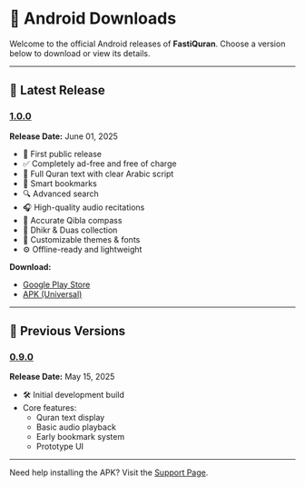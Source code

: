 # 📱 Android Downloads

Welcome to the official Android releases of **FastiQuran**. Choose a version below to download or view its details.

---

## 🚀 Latest Release

### [1.0.0](#1.0.0)

<a id="1.0.0"></a>
**Release Date:** June 01, 2025

- 🎉 First public release
- ✅ Completely ad-free and free of charge
- 📖 Full Quran text with clear Arabic script
- 🔖 Smart bookmarks
- 🔍 Advanced search
- 🎧 High-quality audio recitations
- 🧭 Accurate Qibla compass
- 📿 Dhikr & Duas collection
- 🎨 Customizable themes & fonts
- ⚙️ Offline-ready and lightweight

**Download:**

- [Google Play Store](https://play.google.com/store/apps/details?id=com.flagodna.fastiquran)
- [APK (Universal)](https://github.com/Flagodna-Developer/fastiquran/releases/download/v1.0.0/app-release.apk)

---

## 📜 Previous Versions

### [0.9.0](#0.9.0)

<a id="0.9.0"></a>
**Release Date:** May 15, 2025

- 🛠️ Initial development build
- Core features:
  - Quran text display
  - Basic audio playback
  - Early bookmark system
  - Prototype UI

---

Need help installing the APK? Visit the [Support Page](https://flagodna.com/contact).
